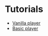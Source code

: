 # Tutorials

- [Vanilla player](tutorials/vanilla_player.md)
- [Basic player](tutorials/basic_player.md)

